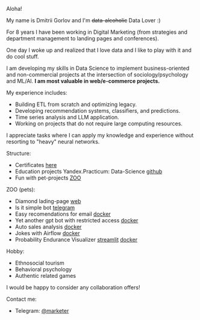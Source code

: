 Aloha!

My name is Dmitrii Gorlov and I'm <strike>data-alcoholic</strike> Data Lover :)

For 8 years I have been working in Digital Marketing (from strategies and department management to landing pages and conferences). 

One day I woke up and realized that I love data and I like to play with it and do cool stuff. 

I am developing my skills in Data Science to implement business-oriented and non-commercial projects at the intersection of sociology/psychology and ML/AI. **I am most valuable in web/e-commerce projects.**

My experience includes:

- Building ETL from scratch and optimizing legacy.
- Developing recommendation systems, classifiers, and predictions.
- Time series analysis and LLM application.
- Working on projects that do not require large computing resources.

I appreciate tasks where I can apply my knowledge and experience without resorting to "heavy" neural networks.

Structure:
- Certificates [here](https://github.com/dmitriygorlov/certificates)
- Education projects Yandex.Practicum: Data-Science [github](https://github.com/dmitriygorlov/Yandex.Practikum_Data_Science)
- Fun with pet-projects [ZOO](https://github.com/dmitriygorlov/fun-with-pets)

ZOO (pets):
- Diamond lading-page [web](https://how-big-is-love.herokuapp.com/)
- Is it simple bot [telegram](https://t.me/is_it_simple_bot)
- Easy recomendations for email [docker](https://github.com/dmitriygorlov/fun-with-pets/tree/main/ecom-recs-for-email_docker)
- Yet another gpt bot with restricted access [docker](https://github.com/dmitriygorlov/fun-with-pets/tree/main/gpt_helper_bot)
- Auto sales analysis [docker](https://github.com/dmitriygorlov/fun-with-pets/tree/main/auto-sales-analytics_docker)
- Jokes with Airflow [docker](https://github.com/dmitriygorlov/fun-with-pets/tree/main/jokes-aside_airflow)
- Probability Endurance Visualizer [streamlit](https://probability-endurance.streamlit.app/) [docker](https://github.com/dmitriygorlov/fun-with-pets/tree/main/probability-endurance_streamlit)

Hobby:
- Ethnosocial tourism
- Behavioral psychology
- Authentic related games

I would be happy to consider any collaboration offers!

Contact me:
- Telegram: [@marketer](https://t.me/marketer)
